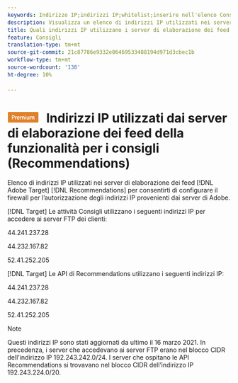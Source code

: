 ```yaml
---
keywords: Indirizzo IP;indirizzi IP;whitelist;inserire nell'elenco Consentiti;firewall;recs;feed;server;adobe marketing cloud;consigli
description: Visualizza un elenco di indirizzi IP utilizzati nei server di elaborazione dei feed Recommendations di Target per consentirti di configurare il firewall per l’autorizzazione degli indirizzi IP provenienti dai server di Adobe.
title: Quali indirizzi IP utilizzano i server di elaborazione dei feed Recommendations?
feature: Consigli
translation-type: tm+mt
source-git-commit: 21c87786e9332e06469533488194d971d3cbec1b
workflow-type: tm+mt
source-wordcount: '138'
ht-degree: 10%

---
```



# ![PREMIUM](/help/assets/premium.png) Indirizzi IP utilizzati dai server di elaborazione dei feed della funzionalità per i consigli (Recommendations)

Elenco di indirizzi IP utilizzati nei server di elaborazione dei feed [!DNL Adobe Target] [!DNL Recommendations] per consentirti di configurare il firewall per l’autorizzazione degli indirizzi IP provenienti dai server di Adobe.

[!DNL Target]  Le attività Consigli utilizzano i seguenti indirizzi IP per accedere ai server FTP dei clienti:

44.241.237.28

44.232.167.82

52.41.252.205

[!DNL Target]  Le API di Recommendations utilizzano i seguenti indirizzi IP:

44.241.237.28

44.232.167.82

52.41.252.205

>[!NOTE]
>
>Questi indirizzi IP sono stati aggiornati da ultimo il 16 marzo 2021. In precedenza, i server che accedevano ai server FTP erano nel blocco CIDR dell&#39;indirizzo IP 192.243.242.0/24. I server che ospitano le API Recommendations si trovavano nel blocco CIDR dell’indirizzo IP 192.243.224.0/20.

